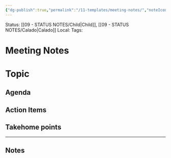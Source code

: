 ```yaml
---
{"dg-publish":true,"permalink":"/11-templates/meeting-notes/","noteIcon":"outgoing"}
---
```


Status: [[09 - STATUS NOTES/Child\|Child]], [[09 - STATUS NOTES/Calado\|Calado]]
Local: 
Tags:  

# Meeting Notes

# Topic

## Agenda

## Action Items

## Takehome points

---

## Notes
